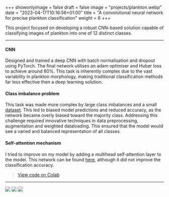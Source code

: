+++
showonlyimage = false
draft = false
image = "projects/plankton.webp"
date = "2023-04-17T10:16:56+01:00"
title = "A convolutional neural network for precise plankton classification"
weight = 6
+++

This project focused on developing a robust CNN-based solution capable of classifying images of plankton into one of 12 distinct classes. 

---

#### CNN
Designed and trained a deep CNN with batch normalisation and dropout using PyTorch. The final network utilises an adam optimiser and Huber loss to achieve around 80%. This task is inherently complex due to the vast variability in plankton morphology, making traditional classification methods far less effective then a deep learning solution.

#### Class imbalance problem 
This task was made more complex by large class imbalances and a small [dataset](https://www.dropbox.com/s/dl/v2udcnt98miwwrq/plankton.pt). This led to biased model predictions and reduced accuracy, as the network became overly biased toward the majority class. Addressing this challenge required innovative techniques in data preprocessing, augmentation and weighted dataloading. This ensured that the model would see a varied and balanced representation of all classes. 

#### Self-attention mechanism 
I tried to improve on my model by adding a multihead self-attention layer to the model. This network can be found [here](https://colab.research.google.com/drive/1RNCGdTN7TkgZv5GmlzaXlacT2TucSDFB?usp=sharing#scrollTo=s3MZ5Hq5iULk), although it did not improve the classification accuracy. 


> [View code on Colab](https://colab.research.google.com/drive/1RNCGdTN7TkgZv5GmlzaXlacT2TucSDFB?usp=sharing)

---

[![](https://img.shields.io/badge/Python-white?logo=Python)](#)
[![](https://img.shields.io/badge/Jupyter-white?logo=Jupyter)](#) 
[![](https://img.shields.io/badge/PyTorch-white?logo=pytorch)](#)